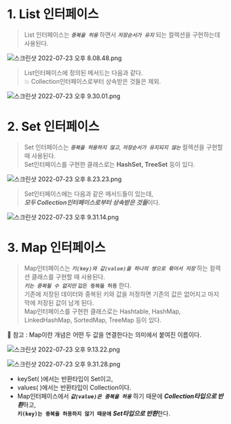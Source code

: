 
# 1. List 인터페이스

> List 인터페이스는 ***`중복을 허용`*** 하면서 ***`저장순서가 유지`*** 되는 컬렉션을 구현하는데 사용된다.
> 

![스크린샷 2022-07-23 오후 8.08.48.png](https://s3.us-west-2.amazonaws.com/secure.notion-static.com/33abc35a-0fa2-4def-830f-c4d643e77a08/%E1%84%89%E1%85%B3%E1%84%8F%E1%85%B3%E1%84%85%E1%85%B5%E1%86%AB%E1%84%89%E1%85%A3%E1%86%BA_2022-07-23_%E1%84%8B%E1%85%A9%E1%84%92%E1%85%AE_8.08.48.png?X-Amz-Algorithm=AWS4-HMAC-SHA256&X-Amz-Content-Sha256=UNSIGNED-PAYLOAD&X-Amz-Credential=AKIAT73L2G45EIPT3X45%2F20220723%2Fus-west-2%2Fs3%2Faws4_request&X-Amz-Date=20220723T123240Z&X-Amz-Expires=86400&X-Amz-Signature=9b8944d8fb2796e1fe72c27e9b469507800f58aaba210ecc87917999ad294ea0&X-Amz-SignedHeaders=host&response-content-disposition=filename%20%3D%22%25E1%2584%2589%25E1%2585%25B3%25E1%2584%258F%25E1%2585%25B3%25E1%2584%2585%25E1%2585%25B5%25E1%2586%25AB%25E1%2584%2589%25E1%2585%25A3%25E1%2586%25BA%25202022-07-23%2520%25E1%2584%258B%25E1%2585%25A9%25E1%2584%2592%25E1%2585%25AE%25208.08.48.png%22&x-id=GetObject)

> List인터페이스에 정의된 메서드는 다음과 같다.  
💥 Collection인터페이스로부터 상속받은 것들은 제외.
> 


![스크린샷 2022-07-23 오후 9.30.01.png](https://s3.us-west-2.amazonaws.com/secure.notion-static.com/f4784e64-569c-43be-a6f6-7744a8b0f79c/%E1%84%89%E1%85%B3%E1%84%8F%E1%85%B3%E1%84%85%E1%85%B5%E1%86%AB%E1%84%89%E1%85%A3%E1%86%BA_2022-07-23_%E1%84%8B%E1%85%A9%E1%84%92%E1%85%AE_9.30.01.png?X-Amz-Algorithm=AWS4-HMAC-SHA256&X-Amz-Content-Sha256=UNSIGNED-PAYLOAD&X-Amz-Credential=AKIAT73L2G45EIPT3X45%2F20220723%2Fus-west-2%2Fs3%2Faws4_request&X-Amz-Date=20220723T123300Z&X-Amz-Expires=86400&X-Amz-Signature=42646b0af0147ac5d3230eca96991173301ba7796e91be281b38f8022a04fafd&X-Amz-SignedHeaders=host&response-content-disposition=filename%20%3D%22%25E1%2584%2589%25E1%2585%25B3%25E1%2584%258F%25E1%2585%25B3%25E1%2584%2585%25E1%2585%25B5%25E1%2586%25AB%25E1%2584%2589%25E1%2585%25A3%25E1%2586%25BA%25202022-07-23%2520%25E1%2584%258B%25E1%2585%25A9%25E1%2584%2592%25E1%2585%25AE%25209.30.01.png%22&x-id=GetObject)

# 2. Set 인터페이스

> Set 인터페이스는 ***`중복을 허용하지 않고`***, ***`저장순서가 유지되지 않는`*** 컬렉션을 구현할 때 사용된다.  
Set인터페이스를 구현한 클래스로는 **HashSet, TreeSet** 등이 있다.
> 

![스크린샷 2022-07-23 오후 8.23.23.png](https://s3.us-west-2.amazonaws.com/secure.notion-static.com/21eba121-be56-43ac-a20f-d00cb261644d/%E1%84%89%E1%85%B3%E1%84%8F%E1%85%B3%E1%84%85%E1%85%B5%E1%86%AB%E1%84%89%E1%85%A3%E1%86%BA_2022-07-23_%E1%84%8B%E1%85%A9%E1%84%92%E1%85%AE_8.23.23.png?X-Amz-Algorithm=AWS4-HMAC-SHA256&X-Amz-Content-Sha256=UNSIGNED-PAYLOAD&X-Amz-Credential=AKIAT73L2G45EIPT3X45%2F20220723%2Fus-west-2%2Fs3%2Faws4_request&X-Amz-Date=20220723T123400Z&X-Amz-Expires=86400&X-Amz-Signature=e53983b07c9b555a75e587a9eeb19407107075c4d7a18df6ba62bf88dbbad101&X-Amz-SignedHeaders=host&response-content-disposition=filename%20%3D%22%25E1%2584%2589%25E1%2585%25B3%25E1%2584%258F%25E1%2585%25B3%25E1%2584%2585%25E1%2585%25B5%25E1%2586%25AB%25E1%2584%2589%25E1%2585%25A3%25E1%2586%25BA%25202022-07-23%2520%25E1%2584%258B%25E1%2585%25A9%25E1%2584%2592%25E1%2585%25AE%25208.23.23.png%22&x-id=GetObject)

> Set인터페이스에는 다음과 같은 메서드들이 있는데,   
***모두 Collection인터페이스로부터 상속받은 것들***이다.
> 



![스크린샷 2022-07-23 오후 9.31.14.png](https://s3.us-west-2.amazonaws.com/secure.notion-static.com/4e952d5c-b1d1-460f-8a37-f952c796489e/%E1%84%89%E1%85%B3%E1%84%8F%E1%85%B3%E1%84%85%E1%85%B5%E1%86%AB%E1%84%89%E1%85%A3%E1%86%BA_2022-07-23_%E1%84%8B%E1%85%A9%E1%84%92%E1%85%AE_9.31.14.png?X-Amz-Algorithm=AWS4-HMAC-SHA256&X-Amz-Content-Sha256=UNSIGNED-PAYLOAD&X-Amz-Credential=AKIAT73L2G45EIPT3X45%2F20220723%2Fus-west-2%2Fs3%2Faws4_request&X-Amz-Date=20220723T123419Z&X-Amz-Expires=86400&X-Amz-Signature=495c7b2ab56154f98d9b6e144346243cd756fc0adb376899e85cf2d2d366d331&X-Amz-SignedHeaders=host&response-content-disposition=filename%20%3D%22%25E1%2584%2589%25E1%2585%25B3%25E1%2584%258F%25E1%2585%25B3%25E1%2584%2585%25E1%2585%25B5%25E1%2586%25AB%25E1%2584%2589%25E1%2585%25A3%25E1%2586%25BA%25202022-07-23%2520%25E1%2584%258B%25E1%2585%25A9%25E1%2584%2592%25E1%2585%25AE%25209.31.14.png%22&x-id=GetObject)

# 3. Map 인터페이스

> Map인터페이스는 ***`키(key)와 값(value)을 하나의 쌍으로 묶어서 저장`*** 하는 컬렉션 클래스를 구현할 때 사용된다.  
***`키는 중복될 수 없지만`*** **`값은 중복을 허용`** 한다.  
기존에 저장된 데이터와 중복된 키와 값을 저정하면 기존의 값은 없어지고 마지막에 저장된 값이 남게 된다.  
Map인터페이스를 구현한 클래스로는 Hashtable, HashMap, LinkedHashMap, SortedMap, TreeMap 등이 있다.  
> 

💢 참고 : Map이란 개념은 어떤 두 값을 연결한다는 의미에서 붙여진 이름이다.

![스크린샷 2022-07-23 오후 9.13.22.png](https://s3.us-west-2.amazonaws.com/secure.notion-static.com/3ab38772-afe0-4bec-8de4-cb9c99bcf2a5/%E1%84%89%E1%85%B3%E1%84%8F%E1%85%B3%E1%84%85%E1%85%B5%E1%86%AB%E1%84%89%E1%85%A3%E1%86%BA_2022-07-23_%E1%84%8B%E1%85%A9%E1%84%92%E1%85%AE_9.13.22.png?X-Amz-Algorithm=AWS4-HMAC-SHA256&X-Amz-Content-Sha256=UNSIGNED-PAYLOAD&X-Amz-Credential=AKIAT73L2G45EIPT3X45%2F20220723%2Fus-west-2%2Fs3%2Faws4_request&X-Amz-Date=20220723T123445Z&X-Amz-Expires=86400&X-Amz-Signature=3529493e53907e6b645ac8113f8af9d054270f1b6a74173d73f3da86f1e0d5aa&X-Amz-SignedHeaders=host&response-content-disposition=filename%20%3D%22%25E1%2584%2589%25E1%2585%25B3%25E1%2584%258F%25E1%2585%25B3%25E1%2584%2585%25E1%2585%25B5%25E1%2586%25AB%25E1%2584%2589%25E1%2585%25A3%25E1%2586%25BA%25202022-07-23%2520%25E1%2584%258B%25E1%2585%25A9%25E1%2584%2592%25E1%2585%25AE%25209.13.22.png%22&x-id=GetObject)



![스크린샷 2022-07-23 오후 9.31.28.png](https://s3.us-west-2.amazonaws.com/secure.notion-static.com/6fb18601-ab5e-4583-a961-14566737770d/%E1%84%89%E1%85%B3%E1%84%8F%E1%85%B3%E1%84%85%E1%85%B5%E1%86%AB%E1%84%89%E1%85%A3%E1%86%BA_2022-07-23_%E1%84%8B%E1%85%A9%E1%84%92%E1%85%AE_9.31.28.png?X-Amz-Algorithm=AWS4-HMAC-SHA256&X-Amz-Content-Sha256=UNSIGNED-PAYLOAD&X-Amz-Credential=AKIAT73L2G45EIPT3X45%2F20220723%2Fus-west-2%2Fs3%2Faws4_request&X-Amz-Date=20220723T123500Z&X-Amz-Expires=86400&X-Amz-Signature=e44cfbec76eba5cbfed871e81018c95f2519f384ed6ef8e7bd4b5791fa3e8193&X-Amz-SignedHeaders=host&response-content-disposition=filename%20%3D%22%25E1%2584%2589%25E1%2585%25B3%25E1%2584%258F%25E1%2585%25B3%25E1%2584%2585%25E1%2585%25B5%25E1%2586%25AB%25E1%2584%2589%25E1%2585%25A3%25E1%2586%25BA%25202022-07-23%2520%25E1%2584%258B%25E1%2585%25A9%25E1%2584%2592%25E1%2585%25AE%25209.31.28.png%22&x-id=GetObject)

- keySet( )에서는 반환타입이 Set이고,
- values( )에서는 반환타입이 Collection이다.
- Map인터페이스에서 ***`값(value)은 중복을 허용`*** 하기 때문에 ***Collection타입으로 반환***하고,  
**`키(key)는 중복을 허용하지 않기 때문에`** ***Set타입으로 반환***한다.
